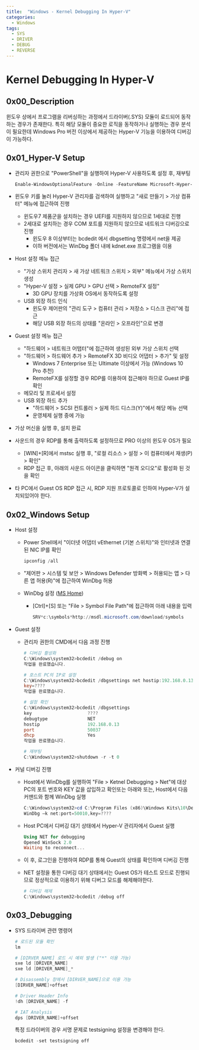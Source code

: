 ```yaml
---
title:  "Windows - Kernel Debugging In Hyper-V"
categories:
  - Windows
tags:
  - SYS
  - DRIVER
  - DEBUG
  - REVERSE
---
```

# Kernel Debugging In Hyper-V

## 0x00_Description
윈도우 상에서 프로그램을 리버싱하는 과정에서 드라이버(.SYS) 모듈이 로드되어 동작하는 경우가 존재한다. 특히 해당 모듈이 중요한 로직을 동작하거나 실행하는 경우 분석이 필요한데 Windows Pro 버전 이상에서 제공하는 Hyper-V 기능을 이용하여 디버깅이 가능하다.


## 0x01_Hyper-V Setup

- 관리자 권한으로 "PowerShell"을 실행하여 Hyper-V 사용하도록 설정 후, 재부팅
  ```powershell
  Enable-WindowsOptionalFeature -Online -FeatureName Microsoft-Hyper-V -All
  ```

- 윈도우 키를 눌러 Hyper-V 관리자를 검색하여 실행하고 "새로 만들기 > 가상 컴퓨터" 메뉴에 접근하여 진행
  - 윈도우7 제품군을 설치하는 경우 UEFI를 지원하지 않으므로 1세대로 진행
  - 2세대로 설치하는 경우 COM  포트를 지원하지 않으므로 네트워크 디버깅으로 진행
    - 윈도우 8 이상부터는 bcdedit 에서 dbgsetting 명령에서 net을 제공
    - 이하 버전에서는 WinDbg 폴더 내에 kdnet.exe 프로그램을 이용
  
- Host 설정 메뉴 접근
  - "가상 스위치 관리자 > 새 가상 네트워크 스위치 > 외부" 메뉴에서 가상 스위치 생성
  - "Hyper-V 설정 > 실제 GPU > GPU 선택 > RemoteFX 설정"
    - 3D GPU 장치를 가상화 OS에서 동작하도록 설정
  - USB  외장 하드 인식
    - 윈도우 제어판의 "관리 도구 > 컴퓨터 관리 > 저장소 > 디스크 관리"에 접근
    - 해당 USB 외장 하드의 상태를 "온라인 > 오프라인"으로 변경

- Guest 설정 메뉴 접근
  - "하드웨어 > 네트워크 어탭터"에 접근하여 생성된 외부 가상 스위치 선택
  - "하드웨어 > 하드웨어 추가 > RemoteFX 3D 비디오 어댑터 > 추가" 및 설정
    - Windows 7 Enterprise 또는 Ultimate 이상에서 가능 (Windows 10 Pro 추천)
    - RemoteFX를 설정할 경우 RDP를 이용하여 접근해야 하므로 Guest IP를 확인
  - 메모리 및 프로세서 설정
  - USB 외장 하드 추가
    - "하드웨어 > SCSI 컨트롤러 > 실제 하드 디스크(Y)"에서 해당 메뉴 선택
    - 운영체제 실행 중에 가능
  
- 가상 머신을 실행 후, 설치 완료

- 사운드의 경우 RDP를 통해 출력하도록 설정하므로 PRO 이상의 윈도우 OS가 필요
  - [WIN]+[R]에서 mstsc 실행 후, "로컬 리소스 > 설정 > 이 컴퓨터에서 재생(P) > 확인"
  - RDP 접근 후, 아래의 사운드 아이콘을 클릭하면 "원격 오디오"로 활성화 된 것을 확인
  
- 타 PC에서 Guest OS RDP 접근 시, RDP 지원 프로토콜로 인하여 Hyper-V가 설치되있어야 한다. 


## 0x02_Windows Setup

- Host 설정

  - Power Shell에서 "이더넷 어댑터 vEthernet (기본 스위치)"와 인터넷과 연결된 NIC IP를 확인

    ```powershell
    ipconfig /all
    ```
    
  - "제어판 > 시스템 및 보안 > Windows Defender 방화벽 > 허용되는 앱 > 다른 앱 허용(R)"에 접근하여 WinDbg 허용
  
  - WinDbg 설정 ([MS Home](<https://docs.microsoft.com/ko-kr/windows-hardware/drivers/devtest/bcdedit--dbgsettings>))
    - [Ctrl]+[S] 또는 "File > Symbol File Path"에 접근하여 아래 내용을 입력
      ```powershell
      SRV*c:\symbols*http://msdl.microsoft.com/download/symbols
      ```
  
- Guest 설정
  - 관리자 권한의 CMD에서 다음 과정 진행
    ```powershell
    # 디버깅 활성화
    C:\Windows\system32>bcdedit /debug on
    작업을 완료했습니다.
    
    # 호스트 PC의 IP로 설정
    C:\Windows\system32>bcdedit /dbgsettings net hostip:192.168.0.13 port:50037
    key=????
    작업을 완료했습니다.
    
    # 설정 확인
    C:\Windows\system32>bcdedit /dbgsettings
    key                     ????
    debugtype               NET
    hostip                  192.168.0.13
    port                    50037
    dhcp                    Yes
    작업을 완료했습니다.
    
    # 재부팅
    C:\Windows\system32>shutdown -r -t 0
    ```
  
- 커널 디버깅 진행
  - Host에서 WinDbg를 실행하여 "File > Ketnel Debugging > Net"에 대상 PC의 포트 번호와 KEY 값을 삽입하고 확인또는 아래와  또는, Host에서 다음 커맨드와 함께 WinDbg 실행
    ```powershell
    C:\Windows\system32>cd C:\Program Files (x86)\Windows Kits\10\Debuggers\x64
    WinDbg –k net:port=50010,key=????
    ```
    
  - Host PC에서 디버깅 대기 상태에서 Hyper-V 관리자에서 Guest 실행
    ```powershell
    Using NET for debugging
    Opened WinSock 2.0
    Waiting to reconnect...
    ```
  
  - 이 후, 로그인을 진행하여 RDP를 통해 Guest의 상태를 확인하며 디버깅 진행
  
  - NET 설정을 통한 디버깅 대기 상태에서는 Guest OS가 테스트 모드로 진행되므로 정상적으로 이용하기 위해 디버그 모드를 해제해야한다.
  
    ```powershell
    # 디버깅 해제
    C:\Windows\system32>bcdedit /debug off
    ```


## 0x03_Debugging

- SYS 드라이버 관련 명령어
  ```powershell
  # 로드된 모듈 확인
  lm
  
  # [DIRVER_NAME] 로드 시 예외 발생 ("*" 이용 가능)
  sxe ld [DRIVER_NAME]
  sxe ld [DRIVER_NAME]_*
  
  # Disassembly 창에서 [DIRVER_NAME]으로 이용 가능
  [DIRVER_NAME]+offset
  
  # Driver Header Info
  !dh [DRIVER_NAME] -f
  
  # IAT Analysis 
  dps [DRIVER_NAME]+offset
  ```
  
  특정 드라이버의 경우 서명 문제로 testsigning 설정을 변경해야 한다.
  ```powershell
  bcdedit -set testsigning off
  ```


